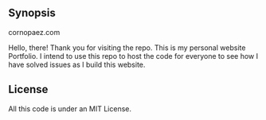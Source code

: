 ## Synopsis

cornopaez.com

Hello, there! Thank you for visiting the repo. This is my personal website Portfolio. I intend to use this repo to host the code for everyone to see how I have solved issues as I build this website.


## License

All this code is under an MIT License.